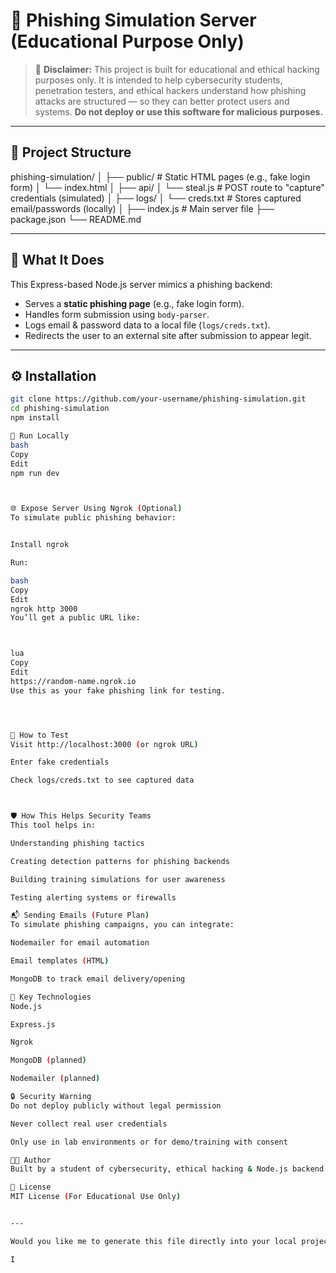 # 🎯 Phishing Simulation Server (Educational Purpose Only)

> 🚨 **Disclaimer:** This project is built for educational and ethical hacking purposes only. It is intended to help cybersecurity students, penetration testers, and ethical hackers understand how phishing attacks are structured — so they can better protect users and systems. **Do not deploy or use this software for malicious purposes.**

---

## 📁 Project Structure

phishing-simulation/
│
├── public/ # Static HTML pages (e.g., fake login form)
│ └── index.html
│
├── api/
│ └── steal.js # POST route to "capture" credentials (simulated)
│
├── logs/
│ └── creds.txt # Stores captured email/passwords (locally)
│
├── index.js # Main server file
├── package.json
└── README.md


---

## 🚀 What It Does

This Express-based Node.js server mimics a phishing backend:

- Serves a **static phishing page** (e.g., fake login form).
- Handles form submission using `body-parser`.
- Logs email & password data to a local file (`logs/creds.txt`).
- Redirects the user to an external site after submission to appear legit.

---

## ⚙️ Installation

```bash
git clone https://github.com/your-username/phishing-simulation.git
cd phishing-simulation
npm install

📡 Run Locally
bash
Copy
Edit
npm run dev



🌐 Expose Server Using Ngrok (Optional)
To simulate public phishing behavior:


Install ngrok

Run:

bash
Copy
Edit
ngrok http 3000
You’ll get a public URL like:



lua
Copy
Edit
https://random-name.ngrok.io
Use this as your fake phishing link for testing.




🧪 How to Test
Visit http://localhost:3000 (or ngrok URL)

Enter fake credentials

Check logs/creds.txt to see captured data



🛡️ How This Helps Security Teams
This tool helps in:

Understanding phishing tactics

Creating detection patterns for phishing backends

Building training simulations for user awareness

Testing alerting systems or firewalls

📬 Sending Emails (Future Plan)
To simulate phishing campaigns, you can integrate:

Nodemailer for email automation

Email templates (HTML)

MongoDB to track email delivery/opening

🧠 Key Technologies
Node.js

Express.js

Ngrok

MongoDB (planned)

Nodemailer (planned)

🔒 Security Warning
Do not deploy publicly without legal permission

Never collect real user credentials

Only use in lab environments or for demo/training with consent

🧑‍💻 Author
Built by a student of cybersecurity, ethical hacking & Node.js backend development.

📜 License
MIT License (For Educational Use Only)


---

Would you like me to generate this file directly into your local project as text or assist you with auto-generating it with terminal commands?

I
